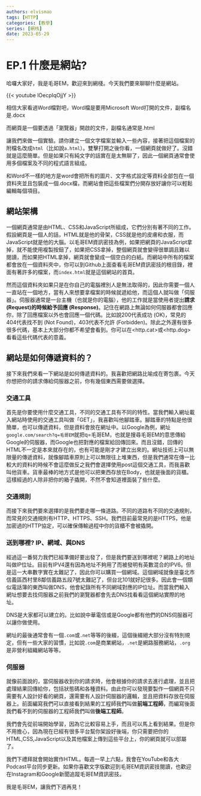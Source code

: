 ```yaml
---
authors: elvismao
tags: [HTTP]
categories: [教學]
series: [網栈]
date: 2023-05-29
---
```


# EP.1 什麼是網站?

哈囉大家好，我是毛哥EM，歡迎來到網棧。今天我們要來聊聊什麼是網站。

<!--more-->

{{< youtube lOecpIqOjjY >}}

相信大家看過Word檔對吧，Word檔是要用Microsoft Word打開的文件，副檔名是.docx

而網頁是一個要透過「瀏覽器」開啟的文件，副檔名通常是.html

讓我們來做一個實驗。請你建立一個文字檔案並輸入一些內容，接著把這個檔案的附檔名改成`html`（比如說`a.html`）。雙擊打開之後你看，一個網頁就做好了。沒錯就是這麼簡單。但是如果只有純文字的話實在是太無聊了，因此一個網頁通常會使用多個檔案及不同的程式語言組成。

和Word不一樣的地方是word會把所有的圖片、文字格式設定等資料全部包在一個資料夾並且包裝成一個.docx檔，而網站會把這些檔案們分開存放好讓你可以輕鬆編輯每個項目。

## 網站架構

一個網頁通常是由HTML、CSS和JavaScript所組成，它們分別有著不同的工作。假設網頁是一個人的話，HTML就是他的骨架，CSS就是他的皮膚和衣服，而JavaScript就是他的大腦。以毛哥EM資訊密技為例，如果把網頁的JavaScript拿掉，就不能使用複製按鈕了，如果把CSS拿掉，整個網頁就會變得很單調且難以閱讀，而如果把HTML拿掉，網頁就會變成一個空白的白紙。而網站中所有的檔案都會放在一個資料夾中，你可以到Github上面查看毛哥EM資訊密技的根目錄，裡面有著許多的檔案，而`index.html`就是這個網站的首頁。

然而這個資料夾如果只是在你自己的電腦裡別人是無法取得的，因此你需要一個人一直站在一個地方，當有人來想要拿檔案的時候就遞給他，而這個人就叫做「伺服器」。伺服器通常是一台主機（也就是你的電腦），他的工作就是當使用者提出**請求 (Request)**的時候給予**回應 (Response)**。記住在網路上無論如何伺服器都會回應你，除了回應檔案以外也會回應一個代碼。比如說200代表成功 (OK)，常見的404代表找不到 (Not Found)，403代表不允許 (Forbidden)。除此之外還有很多很多代碼，基本上大部分你都不希望會看到。你可以在<http.cat>或<http.dog>看看這些代碼代表的意義。

## 網站是如何傳遞資料的？

接下來我們來看一下網站是如何傳遞資料的。我喜歡把網路比喻成在寄包裹。今天你想把你的請求傳給伺服器之前，你有幾個東西需要做選擇。

### 交通工具

首先是你要使用什麼交通工具，不同的交通工具有不同的特性。當我們輸入網址載入網站時使用的交通工具叫做「GET」，我喜歡叫他腳踏車。腳踏車的特點是他很簡單，也可以傳遞資料，但是資料會放在網址中。以Google為例，網址`google.com/search?q=毛哥EM`就把q=毛哥EM，也就是搜尋毛哥EM的意思傳給Google的伺服器，而Google也把對應的檔案給回傳回來。而且沒錯，回傳的HTML不一定是本來就存在的，也有可能是剛才才建立出來的。網址技術上可以無限量的傳遞資料，就像腳踏車原則上可以無限往上堆東西，但是我們通常在傳一比較大的資料的時候不會這麼做反之我們會選擇使用post這個交通工具，而我喜歡叫他貨車。貨車最棒的地方式是他可以把東西存放在Body，也就是後面的貨櫃。這樣經過的人除非把你的箱子撬開，不然不會知道裡面裝了些什麼。

### 交通規則

而接下來我們要來選擇的是我們要走哪一條道路。不同的道路有不同的交通規則，而常見的交通規則有HTTP、HTTPS、SSH。我們目前最常見的是HTTPS，他是加密過的HTTP協定，可以確保傳輸過程中你的貨櫃不會被撬開。

### 送到哪裡? IP、網域、與DNS

經過這一番努力我們已經準備好要出發了，但是我們要送到哪裡呢？網路上的地址叫做IP位址。目前有IPV4還有因為地址不夠用了而被發明有英數混合的IPV6。但是這一大串數字實在太難記了，因此你可以購買一個網域。這個網域就像是臺北市信義區西村里8鄰信義路五段7號太難記了，但台北101就好記很多。因此會一個類似電話簿的東西叫做DNS，他會紀錄所有不同網域對應的IP位址。而當我們輸入網址想要去找伺服器之前我們的瀏覽器都會先去DNS找看看這個網站實際的地址。

DNS是大家都可以建立的。比如說中華電信或是Google都有他們的DNS伺服器可以讓你做使用。

網址的最後通常會有一個`.com`或`.net`等等的後綴，這個後綴絕大部分沒有特別規定，但有一些大家的習慣，比如說`.com`是商業網站，`.net`是網路服務網站，`.org`是非營利組織網站等等。

### 伺服器

就像前面說的，當伺服器收到你的請求時，他會根據你的請求去進行處理，並且把處理結果回傳給你，包括狀態碼和各種資料。由此你可以發現要製作一個網頁不只需要有人設計好看的網頁，還需要有人設計伺服器的邏輯，並且把資料存放在伺服器上。前面編寫我們可以直接看到結果的工程師我們叫做**前端工程師**，而編寫後面我們看不到的伺服器的工程師我們叫做**後端工程師**。

我們會先從前端開始學習，因為它比較容易上手，而且可以馬上看到結果。但是你不用擔心，因為現在已經有很多平台幫你架設好後端，你只需要把你的HTML,CSS,JavaScript以及其他檔案上傳到這些平台上，你的網頁就可以部屬了。

我們下禮拜就會開始實作HTML。每週一早上六點，我會在YouTube和各大Podcast平台同步更新。如果你喜歡文字版歡迎到毛哥EM資訊密技閱讀，也歡迎在Instagram和Google新聞追蹤毛哥EM資訊密技。

我是毛哥EM，讓我們下週再見！
